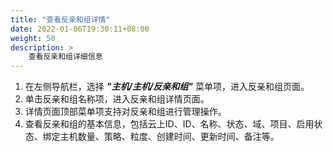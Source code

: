 ```yaml
---
title: "查看反亲和组详情"
date: 2022-01-06T19:30:11+08:00
weight: 50
description: >
    查看反亲和组详细信息
---
```


1. 在左侧导航栏，选择 **_"主机/主机/反亲和组"_** 菜单项，进入反亲和组页面。
2. 单击反亲和组名称项，进入反亲和组详情页面。
2. 详情页面顶部菜单项支持对反亲和组进行管理操作。
3. 查看反亲和组的基本信息，包括云上ID、ID、名称、状态、域、项目、启用状态、绑定主机数量、策略、粒度、创建时间、更新时间、备注等。